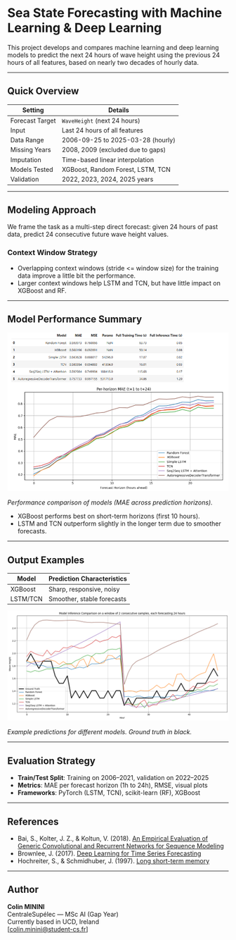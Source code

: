 # Sea State Forecasting with Machine Learning & Deep Learning

This project develops and compares machine learning and deep learning models to predict the next 24 hours of wave height using the previous 24 hours of all features, based on nearly two decades of hourly data.

---

## Quick Overview

| Setting         | Details                                  |
|----------------|-------------------------------------------|
| Forecast Target | `WaveHeight` (next 24 hours)             |
| Input           | Last 24 hours of all features            |
| Data Range      | 2006-09-25 to 2025-03-28 (hourly)         |
| Missing Years   | 2008, 2009 (excluded due to gaps)        |
| Imputation      | Time-based linear interpolation           |
| Models Tested   | XGBoost, Random Forest, LSTM, TCN        |
| Validation      | 2022, 2023, 2024, 2025 years              |

---

## Modeling Approach

We frame the task as a multi-step direct forecast: given 24 hours of past data, predict 24 consecutive future wave height values.

### Context Window Strategy

- Overlapping context windows (stride <= window size) for the training data improve a little bit the performance.
- Larger context windows help LSTM and TCN, but have little impact on XGBoost and RF.

---

## Model Performance Summary

![Model Comparison Plot](assets/model_comparison_plot.png)

*Performance comparison of models (MAE across prediction horizons).*

- XGBoost performs best on short-term horizons (first 10 hours).
- LSTM and TCN outperform slightly in the longer term due to smoother forecasts.

---

## Output Examples

| Model      | Prediction Characteristics |
|------------|----------------------------|
| XGBoost    | Sharp, responsive, noisy   |
| LSTM/TCN   | Smoother, stable forecasts |

![Forecast Samples](assets/forecast_samples.png)

*Example predictions for different models. Ground truth in black.*

---

## Evaluation Strategy

- **Train/Test Split**: Training on 2006–2021, validation on 2022–2025
- **Metrics**: MAE per forecast horizon (1h to 24h), RMSE, visual plots
- **Frameworks**: PyTorch (LSTM, TCN), scikit-learn (RF), XGBoost

---

## References

- Bai, S., Kolter, J. Z., & Koltun, V. (2018). [An Empirical Evaluation of Generic Convolutional and Recurrent Networks for Sequence Modeling](https://arxiv.org/abs/1803.01271)
- Brownlee, J. (2017). [Deep Learning for Time Series Forecasting](https://machinelearningmastery.com/deep-learning-for-time-series-forecasting/)
- Hochreiter, S., & Schmidhuber, J. (1997). [Long short-term memory](https://www.bioinf.jku.at/publications/older/2604.pdf)

---

## Author

**Colin MININI**  
CentraleSupélec — MSc AI (Gap Year)  
Currently based in UCD, Ireland  
[colin.minini@student-cs.fr]
